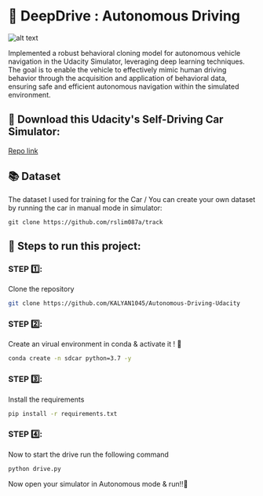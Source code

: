 # 🚗 DeepDrive : Autonomous Driving 

![alt text](https://cdn.dribbble.com/users/1815/screenshots/2589016/car_dr.gif)

Implemented a robust behavioral cloning model for autonomous vehicle navigation in the Udacity Simulator, leveraging deep learning techniques. The goal is to enable the vehicle to effectively mimic human driving behavior through the acquisition and application of behavioral data, ensuring safe and efficient autonomous navigation within the simulated environment.

## 📩 Download this Udacity's Self-Driving Car Simulator:

[Repo link](https://github.com/udacity/self-driving-car-sim)

## 📚 Dataset

The dataset I used for training for the Car / You can create your own dataset by running the car in manual mode in simulator:  

```
git clone https://github.com/rslim087a/track
```

## 📝 Steps to run this project:

### STEP 1️⃣: 
Clone the repository

```bash
git clone https://github.com/KALYAN1045/Autonomous-Driving-Udacity
```

### STEP 2️⃣: 
Create an virual environment in conda & activate it ! 🚀

```bash
conda create -n sdcar python=3.7 -y
```

### STEP 3️⃣: 

Install the requirements

```bash
pip install -r requirements.txt
```

### STEP 4️⃣: 
Now to start the drive run the following command

```bash
python drive.py
```

Now open your simulator in Autonomous mode & run!!🙂


